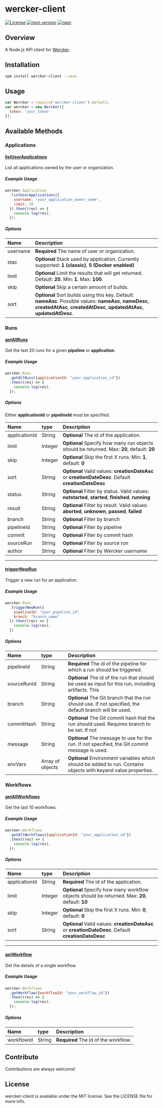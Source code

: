 # wercker-client

[![License](https://img.shields.io/:license-mit-blue.svg)](https://doge.mit-license.org)
[![npm version](https://badge.fury.io/js/wercker-client.svg)](https://badge.fury.io/js/wercker-client)
[![npm](https://img.shields.io/npm/dt/wercker-client.svg)](https://www.npmjs.com/package/wercker-client)

## Overview

A Node.js API client for [Wercker](http://www.wercker.com/).

## Installation

```bash
npm install wercker-client --save
```

## Usage

```javascript
var Wercker = require('wercker-client').default;
var wercker = new Wercker({
  token: 'your_token'
});
```

## Available Methods

### Applications

#### [listUserApplications](http://devcenter.wercker.com/docs/api/endpoints/applications#list-user-applications)

List all applications owned by the user or organization.

##### Example Usage

```javascript
wercker.Application
  .listUserApplications({
    username: "your_application_owner_name",
    limit: 10
  }).then((res) => {
    console.log(res);
  });
```

##### Options

|Name|Description|
|:--|:--|
|username|**Required** The name of user or organization.|
|stac|**Optional** Stack used by application. Currently supported: **1 (classic)**, **5 (Docker enabled)**
|limit|**Optional** Limit the results that will get returned. Default: **20**. Min: **1**. Max: **100**.
|skip|**Optional** Skip a certain amount of builds.
|sort|**Optional** Sort builds using this key. Default: **nameAsc**. Possible values: **nameAsc**, **nameDesc**, **createdAtAsc**, **createdAtDesc**, **updatedAtAsc**, **updatedAtDesc**.

### Runs

#### [getAllRuns](http://devcenter.wercker.com/docs/api/endpoints/runs#get-all-runs)

Get the last 20 runs for a given **pipeline** or **application**.

##### Example Usage

```javascript
wercker.Runs
  .getAllRuns({applicationId: "your_application_id"})
  .then((res) => {
    console.log(res);
  });
```

##### Options

Either **applicationId** or **pipelineId** must be specified.

|Name|type|Description|
|:--|:--|:--|
|applicationId|String|**Optional** The id of the application.
|limit|Integer|**Optional** Specify how many run objects should be returned. Max: **20**, default: **20**
|skip|Integer|**Optional** Skip the first X runs. Min: **1**, default: **0**
|sort|String|**Optional** Valid values: **creationDateAsc** or **creationDateDesc**. Default **creationDateDesc**
|status|String|**Optional** Filter by status. Valid values: **notstarted**, **started**, **finished**, **running**
|result|String|**Optional** Filter by result. Valid values: **aborted**, **unknown**, **passed**, **failed**
|branch|String|**Optional** Filter by branch
|pipelineId|String|**Optional** Filter by pipeline
|commit|String|**Optional** Filter by commit hash
|sourceRun|String|**Optional** Filter by source run
|author|String|**Optional** Filter by Wercker username

---

#### [triggerNewRun](http://devcenter.wercker.com/docs/api/endpoints/runs#trigger-a-run)

Trigger a new run for an application.

##### Example Usage

```javascript
wercker.Runs
  .triggerNewRun({
    pipelineId: "your_pipeline_id",
    branch: "branch_name"
  }).then((res) => {
    console.log(res);
  })
```

##### Options

|Name|type|Description|
|:--|:--|:--|
|pipelineId|String|**Required** The id of the pipeline for which a run should be triggered.|
|sourceRunId|String|**Optional** The id of the run that should be used as input for this run, including artifacts. This |is the same as chaining a pipeline.
|branch|String|**Optional** The Git branch that the run should use. If not specified, the default branch will be used.
|commitHash|String|**Optional** The Git commit hash that the run should used. Requires branch to be set. If not |specified, the latest commit is fetched
|message|String|**Optional** The message to use for the run. If not specified, the Git commit message is used.
|envVars|Array of objects|**Optional** Environment variables which should be added to run. Contains objects with keyand value properties.

### Workflows

#### [getAllWorkflows](http://devcenter.wercker.com/docs/api/endpoints/workflows#get-all-workflows)

Get the last 10 workflows.

##### Example Usage

```javascript
wercker.Workflows
  .getAllWorkflows({applicationId: "your_application_id"})
  .then((res) => {
    console.log(res);
  });
```

##### Options

|Name|type|Description|
|:--|:--|:--|
|applicationId|String|**Required** The id of the application.
|limit|Integer|**Optional** Specify how many workflow objects should be returned. Max: **20**, default: **10**
|skip|Integer|**Optional** Skip the first X runs. Min: **0**, default: **0**
|sort|String|**Optional** Valid values: **creationDateAsc** or **creationDateDesc**. Default **creationDateDesc**

---

#### [getWorkflow](http://devcenter.wercker.com/docs/api/endpoints/workflows#get-a-workflow)

Get the details of a single workflow.

##### Example Usage

```javascript
wercker.Workflows
  .getWorkflow({workflowId: "your_workflow_id"})
  .then((res) => {
    console.log(res);
  });
```

##### Options

|Name|type|Description|
|:--|:--|:--|
|workflowId|String|**Required** The id of the workflow.

## Contribute

Contributions are always welcome!

## License

wercker-client is available under the MIT license. See the LICENSE file for more info.
